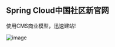 ## Spring Cloud中国社区新官网
使用CMS商业模型，迅速建站!

![image](https://raw.githubusercontent.com/SpringCloud/spring-cloud-cms/master/ui/img/QQ%E6%88%AA%E5%9B%BE20180108205556.png)
